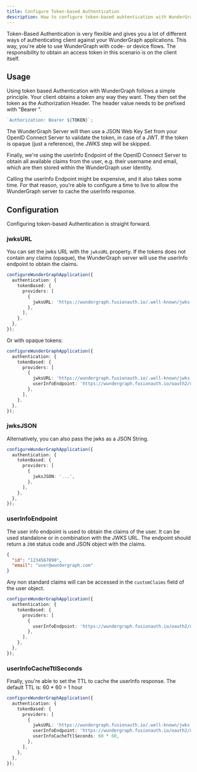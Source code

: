 ```yaml
---
title: Configure Token-based Authentication
description: How to configure token-based auhtentication with WunderGraph.
---
```


Token-Based Authentication is very flexible and gives you a lot of different ways of authenticating client against your WunderGraph applications.
This way, you're able to use WunderGraph with code- or device flows.
The responsibility to obtain an access token in this scenario is on the client itself.

## Usage

Using token based Authentication with WunderGraph follows a simple principle.
Your client obtains a token any way they want.
They then set the token as the Authorization Header.
The header value needs to be prefixed with "Bearer ".

```typescript
`Authorization: Bearer ${TOKEN}`;
```

The WunderGraph Server will then use a JSON Web Key Set from your OpenID Connect Server to validate the token,
in case of a JWT.
If the token is opaque (just a reference),
the JWKS step will be skipped.

Finally, we're using the userInfo Endpoint of the OpenID Connect Server to obtain all available claims from the user,
e.g. their username and email,
which are then stored within the WunderGraph user Identity.

Calling the userInfo Endpoint might be expensive, and it also takes some time.
For that reason, you're able to configure a time to live to allow the WunderGraph server to cache the userInfo response.

## Configuration

Configuring token-based Authentication is straight forward.

### jwksURL

You can set the jwks URL with the `jwksURL` property. If the tokens does not contain any claims (opaque), the WunderGraph server will use the userInfo endpoint to obtain the claims.

```typescript
configureWunderGraphApplication({
  authentication: {
    tokenBased: {
      providers: [
        {
          jwksURL: 'https://wundergraph.fusionauth.io/.well-known/jwks.json',
        },
      ],
    },
  },
});
```

Or with opaque tokens:

```typescript
configureWunderGraphApplication({
  authentication: {
    tokenBased: {
      providers: [
        {
          jwksURL: 'https://wundergraph.fusionauth.io/.well-known/jwks.json',
          userInfoEndpoint: 'https://wundergraph.fusionauth.io/oauth2/userinfo',
        },
      ],
    },
  },
});
```

### jwksJSON

Alternatively, you can also pass the jwks as a JSON String.

```typescript
configureWunderGraphApplication({
  authentication: {
    tokenBased: {
      providers: [
        {
          jwksJSON: '...',
        },
      ],
    },
  },
});
```

### userInfoEndpoint

The user info endpoint is used to obtain the claims of the user. It can be used standalone or in combination with the JWKS URL. The endpoint should return a `200` status code and JSON object with the claims.

```json {% filename="response.json" %}
{
  "id": "1234567890",
  "email": "user@wundergraph.com"
}
```

Any non standard claims will can be accessed in the `customClaims` field of the user object.

```typescript {% filename="wundergraph.config.ts" %}
configureWunderGraphApplication({
  authentication: {
    tokenBased: {
      providers: [
        {
          userInfoEndpoint: 'https://wundergraph.fusionauth.io/oauth2/userinfo',
        },
      ],
    },
  },
});
```

### userInfoCacheTtlSeconds

Finally, you're able to set the TTL to cache the userInfo response.
The default TTL is: 60 \* 60 = 1 hour

```typescript
configureWunderGraphApplication({
  authentication: {
    tokenBased: {
      providers: [
        {
          jwksURL: 'https://wundergraph.fusionauth.io/.well-known/jwks.json',
          userInfoEndpoint: 'https://wundergraph.fusionauth.io/oauth2/userinfo',
          userInfoCacheTtlSeconds: 60 * 60,
        },
      ],
    },
  },
});
```
